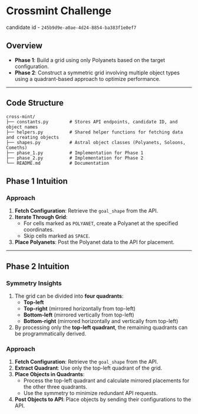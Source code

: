 # Crossmint Challenge

candidate id - `245b9d9e-a0ae-4d24-8854-ba383f1e0ef7`

## Overview

- **Phase 1**: Build a grid using only Polyanets based on the target configuration.
- **Phase 2**: Construct a symmetric grid involving multiple object types using a quadrant-based approach to optimize performance.

---

## Code Structure
```
cross-mint/
├── constants.py        # Stores API endpoints, candidate ID, and object names
├── helpers.py          # Shared helper functions for fetching data and creating objects
├── shapes.py           # Astral object classes (Polyanets, Soloons, Comeths)
├── phase_1.py          # Implementation for Phase 1
├── phase_2.py          # Implementation for Phase 2
└── README.md           # Documentation
```


## Phase 1 Intuition

### Approach

1. **Fetch Configuration**: Retrieve the `goal_shape` from the API.
2. **Iterate Through Grid**:
   - For cells marked as `POLYANET`, create a Polyanet at the specified coordinates.
   - Skip cells marked as `SPACE`.
3. **Place Polyanets**: Post the Polyanet data to the API for placement.

---

## Phase 2 Intuition

### Symmetry Insights

1. The grid can be divided into **four quadrants**:
   - **Top-left**
   - **Top-right** (mirrored horizontally from top-left)
   - **Bottom-left** (mirrored vertically from top-left)
   - **Bottom-right** (mirrored horizontally and vertically from top-left)
2. By processing only the **top-left quadrant**, the remaining quadrants can be programmatically derived.

### Approach

1. **Fetch Configuration**: Retrieve the `goal_shape` from the API.
2. **Extract Quadrant**: Use only the top-left quadrant of the grid.
3. **Place Objects in Quadrants**:
   - Process the top-left quadrant and calculate mirrored placements for the other three quadrants.
   - Use the symmetry to minimize redundant API requests.
4. **Post Objects to API**: Place objects by sending their configurations to the API.

